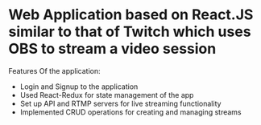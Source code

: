 # Web Application based on React.JS similar to that of Twitch which uses OBS to stream a video session

Features Of the application:

- Login and Signup to the application
- Used React-Redux for state management of the app
- Set up API and RTMP servers for live streaming functionality
- Implemented CRUD operations for creating and managing streams
